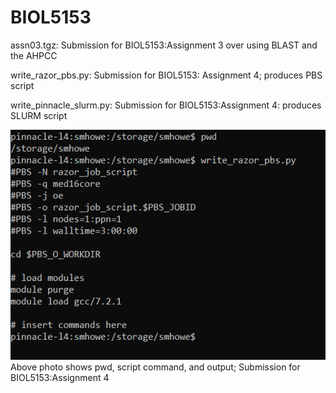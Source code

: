 # **BIOL5153**
assn03.tgz:  Submission for BIOL5153:Assignment 3 over using BLAST and the AHPCC

write_razor_pbs.py: Submission for BIOL5153: Assignment 4; produces PBS script   

write_pinnacle_slurm.py: Submission for BIOL5153:Assignment 4: produces SLURM script

![](https://github.com/smhowe/BIOL5153/blob/main/assn04_screenshot.PNG?raw=true)   
Above photo shows pwd, script command, and output; Submission for BIOL5153:Assignment 4

